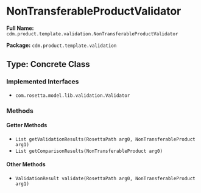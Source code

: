 # NonTransferableProductValidator

**Full Name:** `cdm.product.template.validation.NonTransferableProductValidator`

**Package:** `cdm.product.template.validation`

## Type: Concrete Class

### Implemented Interfaces

- `com.rosetta.model.lib.validation.Validator`

### Methods

#### Getter Methods

- `List getValidationResults(RosettaPath arg0, NonTransferableProduct arg1)`
- `List getComparisonResults(NonTransferableProduct arg0)`

#### Other Methods

- `ValidationResult validate(RosettaPath arg0, NonTransferableProduct arg1)`

